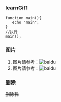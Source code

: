 ### learnGit1
```
function main(){
   echo "main";
}
//执行
main();
```
### 图片
[baidu]:https://www.baidu.com/img/baidu_jgylogo3.gif

1. 图片请参考：![baidu]
1. 图片请参考：![baidu]

### 删除
~~删除我~~
